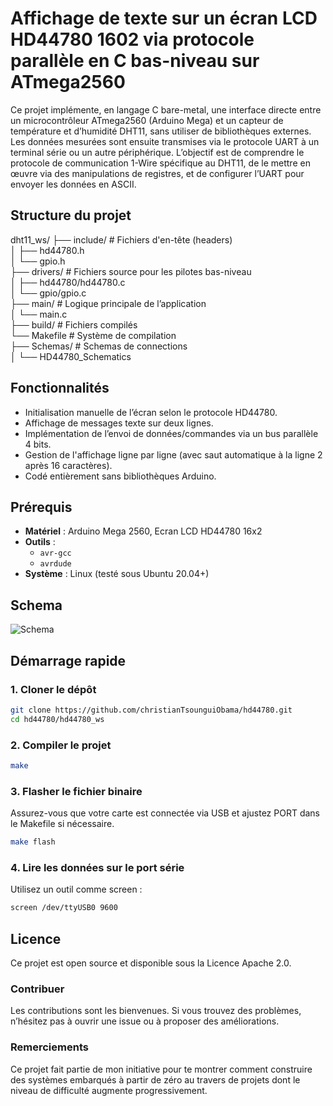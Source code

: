 # Affichage de texte sur un écran LCD HD44780 1602 via protocole parallèle en C bas-niveau sur ATmega2560

Ce projet implémente, en langage C bare-metal, une interface directe entre un microcontrôleur ATmega2560 (Arduino Mega) et un capteur de température et d’humidité DHT11, sans utiliser de bibliothèques externes. Les données mesurées sont ensuite transmises via le protocole UART à un terminal série ou un autre périphérique. L’objectif est de comprendre le protocole de communication 1-Wire spécifique au DHT11, de le mettre en œuvre via des manipulations de registres, et de configurer l’UART pour envoyer les données en ASCII.

## Structure du projet
dht11_ws/ ├── include/ # Fichiers d'en-tête (headers)</br>
		  │ ├── hd44780.h </br>
		  │ └── gpio.h </br>
          ├── drivers/ # Fichiers source pour les pilotes bas-niveau </br>
          │ ├── hd44780/hd44780.c </br>
		  │ └── gpio/gpio.c</br>
		  ├── main/ # Logique principale de l’application </br>
          │ └── main.c </br>
		  ├── build/ # Fichiers compilés </br>
		  └── Makefile # Système de compilation </br>
    		  ├── Schemas/ # Schemas de connections </br>
		  │ └── HD44780_Schematics

## Fonctionnalités

- Initialisation manuelle de l’écran selon le protocole HD44780.
- Affichage de messages texte sur deux lignes.
- Implémentation de l’envoi de données/commandes via un bus parallèle 4 bits.
- Gestion de l'affichage ligne par ligne (avec saut automatique à la ligne 2 après 16 caractères).
- Codé entièrement sans bibliothèques Arduino.

## Prérequis

- **Matériel** : Arduino Mega 2560, Ecran LCD HD44780 16x2
- **Outils** :
  - `avr-gcc`
  - `avrdude`
- **Système** : Linux (testé sous Ubuntu 20.04+)

## Schema
![Schema](https://github.com/user-attachments/assets/6e28fa02-f21e-44d2-bc99-86c8fb1de44c)


## Démarrage rapide

### 1. Cloner le dépôt

```bash
git clone https://github.com/christianTsounguiObama/hd44780.git
cd hd44780/hd44780_ws
```

### 2. Compiler le projet
```bash
make
```

### 3. Flasher le fichier binaire
Assurez-vous que votre carte est connectée via USB et ajustez PORT dans le Makefile si nécessaire.
```bash
make flash
```

### 4. Lire les données sur le port série
Utilisez un outil comme screen :
```bash
screen /dev/ttyUSB0 9600
```

## Licence
Ce projet est open source et disponible sous la Licence Apache 2.0.

### Contribuer
Les contributions sont les bienvenues. Si vous trouvez des problèmes, n’hésitez pas à ouvrir une issue ou à proposer des améliorations.

### Remerciements
Ce projet fait partie de mon initiative pour te montrer comment construire des systèmes embarqués à partir de zéro au travers de projets 
dont le niveau de difficulté augmente progressivement.





